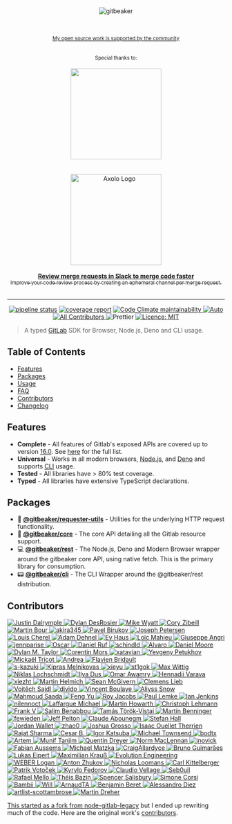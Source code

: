 <div align="center">
  <br>
  <br>
  <img alt="gitbeaker" src=".github/ASSETS/header.svg">
  <br>
  <br>
  <br>
</div>

<div align="center">
  <p>
		<sup>
			<a href="https://github.com/jdalrymple">My open source work is supported by the community</a>
		</sup>
	</p>
  <br>
	<sup>Special thanks to:</sup>
	<br>
	<br>

  <a href="https://wearecws.com/">
    <img src="https://wearecws.com/images/brand/cws-logo.svg" width="210">
  </a>

  <br>
	<br>
  <br>

  <a href="https://axolo.co/gitlab-slack-integration/?ref=gitbeaker">
  <div>
    <img src="https://apichaos.s3.eu-west-3.amazonaws.com/logo_axolo.png" width="210" alt="Axolo Logo"/>
    <br>
    <br>
  </div>
  <b>Review merge requests in Slack to merge code faster</b>
  <div>
    <sub>Improve your code review process by creating an ephemeral channel per merge request.</sub>
    <br>
  </div>
  </a>

  <br>
  <hr>
</div>

<p align="center">
   <a href="https://gitlab.com/jdalrymple/gitbeaker/-/commits/main"><img alt="pipeline status" src="https://gitlab.com/jdalrymple/gitbeaker/badges/main/pipeline.svg?ignore_skipped=true" /></a>
   <a href="https://gitlab.com/jdalrymple/gitbeaker/-/commits/main"><img alt="coverage report" src="https://gitlab.com/jdalrymple/gitbeaker/badges/main/coverage.svg" /></a>
  <a href="https://codeclimate.com/github/jdalrymple/gitbeaker">
    <img src="https://codeclimate.com/github/jdalrymple/gitbeaker/badges/gpa.svg" alt="Code Climate maintainability">
  </a>
  <a href="https://github.com/intuit/auto">
    <img src="https://img.shields.io/badge/release-auto.svg?colorA=888888&colorB=9B065A&label=auto" alt="Auto">
  </a>
  <a href="#contributors-">
    <img src="https://img.shields.io/badge/all_contributors-orange.svg?style=round" alt="All Contributors" />
  </a>
  <img src="https://img.shields.io/badge/code%20style-prettier-ff69b4.svg" alt="Prettier">
  <a href="LICENSE.md">
    <img src="https://img.shields.io/badge/License-MIT-yellow.svg" alt="Licence: MIT">
  </a>
</p>


>A typed [GitLab](https://gitlab.com/gitlab-org/gitlab/) SDK for Browser, Node.js, Deno and CLI usage.

## Table of Contents
- [Features](#features)
- [Packages](#packages)
- [Usage](./packages/rest/README.md#usage)
- [FAQ](./docs/FAQ.md)
- [Contributors](#contributors)
- [Changelog](./CHANGELOG.md)

## Features
- **Complete** - All features of Gitlab's exposed APIs are covered up to version [16.0](https://docs.gitlab.com/16.0/ee/api/api_resources.html). See [here](./packages/core/README.md#supported-apis) for the full list.
- **Universal** - Works in all modern browsers, [Node.js](https://nodejs.org/), and [Deno](https://deno.land/) and supports [CLI](https://www.npmjs.com/package/@gitbeaker/cli) usage.
- **Tested** - All libraries have > 80% test coverage.
- **Typed** - All libraries have extensive TypeScript declarations.

## Packages
- :wrench: [**@gitbeaker/requester-utils**](https://www.npmjs.com/package/@gitbeaker/requester-utils) - Utilities for the underlying HTTP request functionality.
- :scroll: [**@gitbeaker/core**](https://www.npmjs.com/package/@gitbeaker/core) - The core API detailing all the Gitlab resource support.
- :computer: [**@gitbeaker/rest**](https://www.npmjs.com/package/@gitbeaker/rest) - The Node.js, Deno and Modern Browser wrapper around the gitbeaker core API, using native fetch. This is the primary library for consumption.
- :pager: [**@gitbeaker/cli**](https://www.npmjs.com/package/@gitbeaker/cli) - The CLI Wrapper around the @gitbeaker/rest distribution.

## Contributors
<!-- ALL-CONTRIBUTORS-LIST:START - Do not remove or modify this section -->
<!-- prettier-ignore-start -->
<!-- markdownlint-disable -->
<p>
    <tr>
      <td align="center" valign="top" width="3.84%"><a href="https://github.com/jdalrymple"><img src="https://images.weserv.nl/?url=https://avatars3.githubusercontent.com/u/3743662?v=4&h=25&w=25&fit=cover&mask=circle&maxage=7d" alt="Justin Dalrymple"/></td>
      <td align="center" valign="top" width="3.84%"><a href="https://github.com/dylandesrosier"><img src="https://images.weserv.nl/?url=https://avatars.githubusercontent.com/u/13701258?v=4&h=25&w=25&fit=cover&mask=circle&maxage=7d" alt="Dylan DesRosier"/></td>
      <td align="center" valign="top" width="3.84%"><a href="https://github.com/mikew"><img src="https://images.weserv.nl/?url=https://avatars.githubusercontent.com/u/4729?v=4&h=25&w=25&fit=cover&mask=circle&maxage=7d" alt="Mike Wyatt"/></td>
      <td align="center" valign="top" width="3.84%"><a href="https://github.com/coryzibell"><img src="https://images.weserv.nl/?url=https://avatars.githubusercontent.com/u/7986014?v=4&h=25&w=25&fit=cover&mask=circle&maxage=7d" alt="Cory Zibeill"/></td>
      <td align="center" valign="top" width="3.84%"><a href="https://github.com/shadygrove"><img src="https://images.weserv.nl/?url=https://avatars.githubusercontent.com/u/5209850?v=4&h=25&w=25&fit=cover&mask=circle&maxage=7d" alt="Martin Bour"/></td>
      <td align="center" valign="top" width="3.84%"><a href="https://github.com/akira345"><img src="https://images.weserv.nl/?url=https://avatars0.githubusercontent.com/u/655764?v=4&h=25&w=25&fit=cover&mask=circle&maxage=7d" alt="akira345"/></td>
      <td align="center" valign="top" width="3.84%"><a href="https://birukov.me"><img src="https://images.weserv.nl/?url=https://avatars2.githubusercontent.com/u/1861546?v=4&h=25&w=25&fit=cover&mask=circle&maxage=7d" alt="Pavel Birukov "/></td>
      <td align="center" valign="top" width="3.84%"><a href="http://jetersen.dev"><img src="https://images.weserv.nl/?url=https://avatars2.githubusercontent.com/u/1661688?v=4&h=25&w=25&fit=cover&mask=circle&maxage=7d" alt="Joseph Petersen"/></td>
      <td align="center" valign="top" width="3.84%"><a href="https://github.com/Musinux"><img src="https://images.weserv.nl/?url=https://avatars3.githubusercontent.com/u/563373?v=4&h=25&w=25&fit=cover&mask=circle&maxage=7d" alt="Louis Cherel"/></td>
      <td align="center" valign="top" width="3.84%"><a href="http://www.arsdehnel.net"><img src="https://images.weserv.nl/?url=https://avatars3.githubusercontent.com/u/1697162?v=4&h=25&w=25&fit=cover&mask=circle&maxage=7d" alt="Adam Dehnel"/></td>
      <td align="center" valign="top" width="3.84%"><a href="http://www.haus.gg/"><img src="https://images.weserv.nl/?url=https://avatars3.githubusercontent.com/u/226640?v=4&h=25&w=25&fit=cover&mask=circle&maxage=7d" alt="Ev Haus"/></td>
      <td align="center" valign="top" width="3.84%"><a href="http://iGLOO.be"><img src="https://images.weserv.nl/?url=https://avatars0.githubusercontent.com/u/900947?v=4&h=25&w=25&fit=cover&mask=circle&maxage=7d" alt="Loïc Mahieu"/></td>
      <td align="center" valign="top" width="3.84%"><a href="http://www.giuseppeangri.com"><img src="https://images.weserv.nl/?url=https://avatars2.githubusercontent.com/u/9075163?v=4&h=25&w=25&fit=cover&mask=circle&maxage=7d" alt="Giuseppe Angri"/></td>
      <td align="center" valign="top" width="3.84%"><a href="https://github.com/jennparise"><img src="https://images.weserv.nl/?url=https://avatars1.githubusercontent.com/u/4134086?v=4&h=25&w=25&fit=cover&mask=circle&maxage=7d" alt="jennparise"/></td>
      <td align="center" valign="top" width="3.84%"><a href="http://obartra.github.io"><img src="https://images.weserv.nl/?url=https://avatars0.githubusercontent.com/u/3877773?v=4&h=25&w=25&fit=cover&mask=circle&maxage=7d" alt="Oscar"/></td>
      <td align="center" valign="top" width="3.84%"><a href="https://daniel-ruf.de"><img src="https://images.weserv.nl/?url=https://avatars1.githubusercontent.com/u/827205?v=4&h=25&w=25&fit=cover&mask=circle&maxage=7d" alt="Daniel Ruf"/></td>
      <td align="center" valign="top" width="3.84%"><a href="https://github.com/schindld"><img src="https://images.weserv.nl/?url=https://avatars0.githubusercontent.com/u/1659632?v=4&h=25&w=25&fit=cover&mask=circle&maxage=7d" alt="schindld"/></td>
      <td align="center" valign="top" width="3.84%"><a href="https://alvarobg.com"><img src="https://images.weserv.nl/?url=https://avatars0.githubusercontent.com/u/12004383?v=4&h=25&w=25&fit=cover&mask=circle&maxage=7d" alt="Alvaro"/></td>
      <td align="center" valign="top" width="3.84%"><a href="http://northhorizon.net"><img src="https://images.weserv.nl/?url=https://avatars3.githubusercontent.com/u/616152?v=4&h=25&w=25&fit=cover&mask=circle&maxage=7d" alt="Daniel Moore"/></td>
      <td align="center" valign="top" width="3.84%"><a href="https://dylanmtaylor.com"><img src="https://images.weserv.nl/?url=https://avatars2.githubusercontent.com/u/277927?v=4&h=25&w=25&fit=cover&mask=circle&maxage=7d" alt="Dylan M. Taylor"/></td>
      <td align="center" valign="top" width="3.84%"><a href="https://pixelswap.fr/"><img src="https://images.weserv.nl/?url=https://avatars1.githubusercontent.com/u/4266283?v=4&h=25&w=25&fit=cover&mask=circle&maxage=7d" alt="Corentin Mors"/></td>
      <td align="center" valign="top" width="3.84%"><a href="https://github.com/xatavian"><img src="https://images.weserv.nl/?url=https://avatars1.githubusercontent.com/u/17217965?v=4&h=25&w=25&fit=cover&mask=circle&maxage=7d" alt="xatavian"/></td>
      <td align="center" valign="top" width="3.84%"><a href="https://stackoverflow.com/story/yepninja"><img src="https://images.weserv.nl/?url=https://avatars3.githubusercontent.com/u/11796206?v=4&h=25&w=25&fit=cover&mask=circle&maxage=7d" alt="Yevgeny Petukhov"/></td>
      <td align="center" valign="top" width="3.84%"><a href="https://about.me/mickaeltr"><img src="https://images.weserv.nl/?url=https://avatars2.githubusercontent.com/u/378910?v=4&h=25&w=25&fit=cover&mask=circle&maxage=7d" alt="Mickaël Tricot"/></td>
      <td align="center" valign="top" width="3.84%"><a href="https://github.com/andreasciamanna"><img src="https://images.weserv.nl/?url=https://avatars0.githubusercontent.com/u/181780?v=4&h=25&w=25&fit=cover&mask=circle&maxage=7d" alt="Andrea"/></td>
      <td align="center" valign="top" width="3.84%"><a href="http://www.ircad.fr/"><img src="https://images.weserv.nl/?url=https://avatars0.githubusercontent.com/u/8638653?v=4&h=25&w=25&fit=cover&mask=circle&maxage=7d" alt="Flavien Bridault"/></td>
    </tr><br />
    <tr>
      <td align="center" valign="top" width="3.84%"><a href="https://github.com/s-kazuki"><img src="https://images.weserv.nl/?url=https://avatars2.githubusercontent.com/u/9253374?v=4&h=25&w=25&fit=cover&mask=circle&maxage=7d" alt="s-kazuki"/></td>
      <td align="center" valign="top" width="3.84%"><a href="https://github.com/kiprasmel"><img src="https://images.weserv.nl/?url=https://avatars3.githubusercontent.com/u/29430509?v=4&h=25&w=25&fit=cover&mask=circle&maxage=7d" alt="Kipras Melnikovas"/></td>
      <td align="center" valign="top" width="3.84%"><a href="https://github.com/Gkxie"><img src="https://images.weserv.nl/?url=https://avatars0.githubusercontent.com/u/27680715?v=4&h=25&w=25&fit=cover&mask=circle&maxage=7d" alt="xieyu"/></td>
      <td align="center" valign="top" width="3.84%"><a href="https://github.com/st1gok"><img src="https://images.weserv.nl/?url=https://avatars1.githubusercontent.com/u/13641693?v=4&h=25&w=25&fit=cover&mask=circle&maxage=7d" alt="st1gok"/></td>
      <td align="center" valign="top" width="3.84%"><a href="https://github.com/max-wittig"><img src="https://images.weserv.nl/?url=https://avatars3.githubusercontent.com/u/6639323?v=4&h=25&w=25&fit=cover&mask=circle&maxage=7d" alt="Max Wittig"/></td>
      <td align="center" valign="top" width="3.84%"><a href="https://github.com/nlochschmidt"><img src="https://images.weserv.nl/?url=https://avatars3.githubusercontent.com/u/759624?v=4&h=25&w=25&fit=cover&mask=circle&maxage=7d" alt="Niklas Lochschmidt"/></td>
      <td align="center" valign="top" width="3.84%"><a href="https://github.com/illyaMs"><img src="https://images.weserv.nl/?url=https://avatars3.githubusercontent.com/u/26578665?v=4&h=25&w=25&fit=cover&mask=circle&maxage=7d" alt="Ilya Dus"/></td>
      <td align="center" valign="top" width="3.84%"><a href="https://github.com/wamry"><img src="https://images.weserv.nl/?url=https://avatars0.githubusercontent.com/u/32439651?v=4&h=25&w=25&fit=cover&mask=circle&maxage=7d" alt="Omar Awamry"/></td>
      <td align="center" valign="top" width="3.84%"><a href="https://github.com/Sumragen"><img src="https://images.weserv.nl/?url=https://avatars0.githubusercontent.com/u/15640910?v=4&h=25&w=25&fit=cover&mask=circle&maxage=7d" alt="Hennadii Varava"/></td>
      <td align="center" valign="top" width="3.84%"><a href="https://github.com/xiezht"><img src="https://images.weserv.nl/?url=https://avatars1.githubusercontent.com/u/18051618?v=4&h=25&w=25&fit=cover&mask=circle&maxage=7d" alt="xiezht"/></td>
      <td align="center" valign="top" width="3.84%"><a href="http://www.martin-helmich.de/en"><img src="https://images.weserv.nl/?url=https://avatars3.githubusercontent.com/u/2538958?v=4&h=25&w=25&fit=cover&mask=circle&maxage=7d" alt="Martin Helmich"/></td>
      <td align="center" valign="top" width="3.84%"><a href="https://github.com/smcgivern"><img src="https://images.weserv.nl/?url=https://avatars0.githubusercontent.com/u/1120328?v=4&h=25&w=25&fit=cover&mask=circle&maxage=7d" alt="Sean McGivern"/></td>
      <td align="center" valign="top" width="3.84%"><a href="https://github.com/Vogel612"><img src="https://images.weserv.nl/?url=https://avatars.githubusercontent.com/u/7288995?v=4&h=25&w=25&fit=cover&mask=circle&maxage=7d" alt="Clemens Lieb"/></td>
      <td align="center" valign="top" width="3.84%"><a href="https://sajdl.com/"><img src="https://images.weserv.nl/?url=https://avatars.githubusercontent.com/u/5222912?v=4&h=25&w=25&fit=cover&mask=circle&maxage=7d" alt="Vojtěch Sajdl"/></td>
      <td align="center" valign="top" width="3.84%"><a href="https://github.com/divido"><img src="https://images.weserv.nl/?url=https://avatars.githubusercontent.com/u/4614626?v=4&h=25&w=25&fit=cover&mask=circle&maxage=7d" alt="divido"/></td>
      <td align="center" valign="top" width="3.84%"><a href="https://github.com/vboulaye"><img src="https://images.weserv.nl/?url=https://avatars.githubusercontent.com/u/652767?v=4&h=25&w=25&fit=cover&mask=circle&maxage=7d" alt="Vincent Boulaye"/></td>
      <td align="center" valign="top" width="3.84%"><a href="https://github.com/Aliyss"><img src="https://images.weserv.nl/?url=https://avatars.githubusercontent.com/u/33941859?v=4&h=25&w=25&fit=cover&mask=circle&maxage=7d" alt="Aliyss Snow"/></td>
      <td align="center" valign="top" width="3.84%"><a href="https://github.com/saada"><img src="https://images.weserv.nl/?url=https://avatars.githubusercontent.com/u/1087987?v=4&h=25&w=25&fit=cover&mask=circle&maxage=7d" alt="Mahmoud Saada"/></td>
      <td align="center" valign="top" width="3.84%"><a href="https://github.com/F3n67u"><img src="https://images.weserv.nl/?url=https://avatars.githubusercontent.com/u/12343178?v=4&h=25&w=25&fit=cover&mask=circle&maxage=7d" alt="Feng Yu"/></td>
      <td align="center" valign="top" width="3.84%"><a href="https://datatra.sh/"><img src="https://images.weserv.nl/?url=https://avatars.githubusercontent.com/u/173822?v=4&h=25&w=25&fit=cover&mask=circle&maxage=7d" alt="Roy Jacobs"/></td>
      <td align="center" valign="top" width="3.84%"><a href="http://www.paullemke.com/"><img src="https://images.weserv.nl/?url=https://avatars.githubusercontent.com/u/976010?v=4&h=25&w=25&fit=cover&mask=circle&maxage=7d" alt="Paul Lemke"/></td>
      <td align="center" valign="top" width="3.84%"><a href="http://jenko.me/"><img src="https://images.weserv.nl/?url=https://avatars.githubusercontent.com/u/131355?v=4&h=25&w=25&fit=cover&mask=circle&maxage=7d" alt="Ian Jenkins"/></td>
      <td align="center" valign="top" width="3.84%"><a href="https://www.nilennoct.com/"><img src="https://images.weserv.nl/?url=https://avatars.githubusercontent.com/u/4055220?v=4&h=25&w=25&fit=cover&mask=circle&maxage=7d" alt="nilennoct"/></td>
      <td align="center" valign="top" width="3.84%"><a href="http://michael.laffargue.fr/"><img src="https://images.weserv.nl/?url=https://avatars.githubusercontent.com/u/503129?v=4&h=25&w=25&fit=cover&mask=circle&maxage=7d" alt="Laffargue Michael"/></td>
      <td align="center" valign="top" width="3.84%"><a href="https://github.com/MartinHowarth"><img src="https://images.weserv.nl/?url=https://avatars.githubusercontent.com/u/7187425?v=4&h=25&w=25&fit=cover&mask=circle&maxage=7d" alt="Martin Howarth"/></td>
      <td align="center" valign="top" width="3.84%"><a href="https://github.com/christophlehmann"><img src="https://images.weserv.nl/?url=https://avatars.githubusercontent.com/u/4953689?v=4&h=25&w=25&fit=cover&mask=circle&maxage=7d" alt="Christoph Lehmann"/></td>
    </tr><br />
    <tr>
      <td align="center" valign="top" width="3.84%"><a href="https://theopensourceu.org/"><img src="https://images.weserv.nl/?url=https://avatars.githubusercontent.com/u/253471?v=4&h=25&w=25&fit=cover&mask=circle&maxage=7d" alt="Frank V"/></td>
      <td align="center" valign="top" width="3.84%"><a href="https://github.com/Salimlou"><img src="https://images.weserv.nl/?url=https://avatars.githubusercontent.com/u/357286?v=4&h=25&w=25&fit=cover&mask=circle&maxage=7d" alt="Salim Benabbou"/></td>
      <td align="center" valign="top" width="3.84%"><a href="https://github.com/tvtamas"><img src="https://images.weserv.nl/?url=https://avatars.githubusercontent.com/u/1945260?v=4&h=25&w=25&fit=cover&mask=circle&maxage=7d" alt="Tamás Török-Vistai"/></td>
      <td align="center" valign="top" width="3.84%"><a href="https://github.com/MartinBenninger"><img src="https://images.weserv.nl/?url=https://avatars.githubusercontent.com/u/20296116?v=4&h=25&w=25&fit=cover&mask=circle&maxage=7d" alt="Martin Benninger"/></td>
      <td align="center" valign="top" width="3.84%"><a href="https://github.com/fewieden"><img src="https://images.weserv.nl/?url=https://avatars.githubusercontent.com/u/9334168?v=4&h=25&w=25&fit=cover&mask=circle&maxage=7d" alt="fewieden"/></td>
      <td align="center" valign="top" width="3.84%"><a href="https://www.jeffpelton.com/"><img src="https://images.weserv.nl/?url=https://avatars.githubusercontent.com/u/36627?v=4&h=25&w=25&fit=cover&mask=circle&maxage=7d" alt="Jeff Pelton"/></td>
      <td align="center" valign="top" width="3.84%"><a href="https://github.com/claude-abounegm"><img src="https://images.weserv.nl/?url=https://avatars.githubusercontent.com/u/11809881?v=4&h=25&w=25&fit=cover&mask=circle&maxage=7d" alt="Claude Abounegm"/></td>
      <td align="center" valign="top" width="3.84%"><a href="https://github.com/Marethyu1"><img src="https://images.weserv.nl/?url=https://avatars.githubusercontent.com/u/17978203?v=4&h=25&w=25&fit=cover&mask=circle&maxage=7d" alt="Stefan Hall"/></td>
      <td align="center" valign="top" width="3.84%"><a href="https://github.com/Mr-Wallet"><img src="https://images.weserv.nl/?url=https://avatars.githubusercontent.com/u/799000?v=4&h=25&w=25&fit=cover&mask=circle&maxage=7d" alt="Jordan Wallet"/></td>
      <td align="center" valign="top" width="3.84%"><a href="https://github.com/zhao0"><img src="https://images.weserv.nl/?url=https://avatars.githubusercontent.com/u/7556666?v=4&h=25&w=25&fit=cover&mask=circle&maxage=7d" alt="zhao0"/></td>
      <td align="center" valign="top" width="3.84%"><a href="https://www.linkedin.com/in/joshuagrosso"><img src="https://images.weserv.nl/?url=https://avatars.githubusercontent.com/u/4530584?v=4&h=25&w=25&fit=cover&mask=circle&maxage=7d" alt="Joshua Grosso"/></td>
      <td align="center" valign="top" width="3.84%"><a href="https://github.com/yonguelink"><img src="https://images.weserv.nl/?url=https://avatars.githubusercontent.com/u/9469187?v=4&h=25&w=25&fit=cover&mask=circle&maxage=7d" alt="Isaac Ouellet Therrien"/></td>
      <td align="center" valign="top" width="3.84%"><a href="https://wearecws.com/"><img src="https://images.weserv.nl/?url=https://avatars.githubusercontent.com/u/24895138?v=4&h=25&w=25&fit=cover&mask=circle&maxage=7d" alt="Rajat Sharma"/></td>
      <td align="center" valign="top" width="3.84%"><a href="https://github.com/Casz"><img src="https://images.weserv.nl/?url=https://avatars.githubusercontent.com/u/65105345?v=4&h=25&w=25&fit=cover&mask=circle&maxage=7d" alt="Cesar B."/></td>
      <td align="center" valign="top" width="3.84%"><a href="https://blog.katsuba.dev/"><img src="https://images.weserv.nl/?url=https://avatars.githubusercontent.com/u/10637135?v=4&h=25&w=25&fit=cover&mask=circle&maxage=7d" alt="Igor Katsuba"/></td>
      <td align="center" valign="top" width="3.84%"><a href="http://www.doublespeakgames.com/"><img src="https://images.weserv.nl/?url=https://avatars.githubusercontent.com/u/4884483?v=4&h=25&w=25&fit=cover&mask=circle&maxage=7d" alt="Michael Townsend"/></td>
      <td align="center" valign="top" width="3.84%"><a href="https://github.com/bodtx"><img src="https://images.weserv.nl/?url=https://avatars.githubusercontent.com/u/1039550?v=4&h=25&w=25&fit=cover&mask=circle&maxage=7d" alt="bodtx"/></td>
      <td align="center" valign="top" width="3.84%"><a href="https://github.com/arthot"><img src="https://images.weserv.nl/?url=https://avatars.githubusercontent.com/u/1815294?v=4&h=25&w=25&fit=cover&mask=circle&maxage=7d" alt="Artem"/></td>
      <td align="center" valign="top" width="3.84%"><a href="https://muniftanjim.dev/"><img src="https://images.weserv.nl/?url=https://avatars.githubusercontent.com/u/8050659?v=4&h=25&w=25&fit=cover&mask=circle&maxage=7d" alt="Munif Tanjim"/></td>
      <td align="center" valign="top" width="3.84%"><a href="https://www.qkdreyer.dev/"><img src="https://images.weserv.nl/?url=https://avatars.githubusercontent.com/u/717869?v=4&h=25&w=25&fit=cover&mask=circle&maxage=7d" alt="Quentin Dreyer"/></td>
      <td align="center" valign="top" width="3.84%"><a href="https://iwritethe.codes/"><img src="https://images.weserv.nl/?url=https://avatars.githubusercontent.com/u/192728?v=4&h=25&w=25&fit=cover&mask=circle&maxage=7d" alt="Norm MacLennan"/></td>
      <td align="center" valign="top" width="3.84%"><a href="https://github.com/jnovick"><img src="https://images.weserv.nl/?url=https://avatars.githubusercontent.com/u/7881319?v=4&h=25&w=25&fit=cover&mask=circle&maxage=7d" alt="jnovick"/></td>
      <td align="center" valign="top" width="3.84%"><a href="https://www.fabianaussems.com/"><img src="https://images.weserv.nl/?url=https://avatars.githubusercontent.com/u/57530?v=4&h=25&w=25&fit=cover&mask=circle&maxage=7d" alt="Fabian Aussems"/></td>
      <td align="center" valign="top" width="3.84%"><a href="https://github.com/mima0815"><img src="https://images.weserv.nl/?url=https://avatars.githubusercontent.com/u/14311597?v=4&h=25&w=25&fit=cover&mask=circle&maxage=7d" alt="Michael Matzka"/></td>
      <td align="center" valign="top" width="3.84%"><a href="https://github.com/CraigAllardyce"><img src="https://images.weserv.nl/?url=https://avatars.githubusercontent.com/u/9052289?v=4&h=25&w=25&fit=cover&mask=circle&maxage=7d" alt="CraigAllardyce"/></td>
      <td align="center" valign="top" width="3.84%"><a href="https://github.com/brunobastosg"><img src="https://images.weserv.nl/?url=https://avatars.githubusercontent.com/u/320122?v=4&h=25&w=25&fit=cover&mask=circle&maxage=7d" alt="Bruno Guimarães"/></td>
    </tr><br />
    <tr>
      <td align="center" valign="top" width="3.84%"><a href="http://leipert.io/"><img src="https://images.weserv.nl/?url=https://avatars.githubusercontent.com/u/2906107?v=4&h=25&w=25&fit=cover&mask=circle&maxage=7d" alt="Lukas Eipert"/></td>
      <td align="center" valign="top" width="3.84%"><a href="https://max.krauss.io/"><img src="https://images.weserv.nl/?url=https://avatars.githubusercontent.com/u/914671?v=4&h=25&w=25&fit=cover&mask=circle&maxage=7d" alt="Maximilian Krauß"/></td>
      <td align="center" valign="top" width="3.84%"><a href="https://eng.evolution.com/"><img src="https://images.weserv.nl/?url=https://avatars.githubusercontent.com/u/15799569?v=4&h=25&w=25&fit=cover&mask=circle&maxage=7d" alt="Evolution Engineering"/></td>
      <td align="center" valign="top" width="3.84%"><a href="https://github.com/Neonox31"><img src="https://images.weserv.nl/?url=https://avatars.githubusercontent.com/u/1135958?v=4&h=25&w=25&fit=cover&mask=circle&maxage=7d" alt="WEBER Logan"/></td>
      <td align="center" valign="top" width="3.84%"><a href="https://t.me/mister_cheater"><img src="https://images.weserv.nl/?url=https://avatars.githubusercontent.com/u/5055654?v=4&h=25&w=25&fit=cover&mask=circle&maxage=7d" alt="Anton Zhukov"/></td>
      <td align="center" valign="top" width="3.84%"><a href="https://github.com/beaverusiv"><img src="https://images.weserv.nl/?url=https://avatars.githubusercontent.com/u/4149031?v=4&h=25&w=25&fit=cover&mask=circle&maxage=7d" alt="Nicholas Loomans"/></td>
      <td align="center" valign="top" width="3.84%"><a href="https://icedream.pw/"><img src="https://images.weserv.nl/?url=https://avatars.githubusercontent.com/u/807772?v=4&h=25&w=25&fit=cover&mask=circle&maxage=7d" alt="Carl Kittelberger"/></td>
      <td align="center" valign="top" width="3.84%"><a href="https://patrik.votocek.cz/"><img src="https://images.weserv.nl/?url=https://avatars.githubusercontent.com/u/112567?v=4&h=25&w=25&fit=cover&mask=circle&maxage=7d" alt="Patrik Votoček"/></td>
      <td align="center" valign="top" width="3.84%"><a href="https://kyr.github.io/CV/"><img src="https://images.weserv.nl/?url=https://avatars.githubusercontent.com/u/426462?v=4&h=25&w=25&fit=cover&mask=circle&maxage=7d" alt="Kyrylo Fedorov"/></td>
      <td align="center" valign="top" width="3.84%"><a href="https://github.com/claudio-vellage"><img src="https://images.weserv.nl/?url=https://avatars.githubusercontent.com/u/28930612?v=4&h=25&w=25&fit=cover&mask=circle&maxage=7d" alt="Claudio Vellage"/></td>
      <td align="center" valign="top" width="3.84%"><a href="https://github.com/seb0uil"><img src="https://images.weserv.nl/?url=https://avatars.githubusercontent.com/u/5122626?v=4&h=25&w=25&fit=cover&mask=circle&maxage=7d" alt="Seb0uil"/></td>
      <td align="center" valign="top" width="3.84%"><a href="http://merorafael.info/"><img src="https://images.weserv.nl/?url=https://avatars.githubusercontent.com/u/3404989?v=4&h=25&w=25&fit=cover&mask=circle&maxage=7d" alt="Rafael Mello"/></td>
      <td align="center" valign="top" width="3.84%"><a href="https://github.com/tbazin"><img src="https://images.weserv.nl/?url=https://avatars.githubusercontent.com/u/9104039?v=4&h=25&w=25&fit=cover&mask=circle&maxage=7d" alt="Théis Bazin"/></td>
      <td align="center" valign="top" width="3.84%"><a href="http://spencersalisbury.com/"><img src="https://images.weserv.nl/?url=https://avatars.githubusercontent.com/u/8053224?v=4&h=25&w=25&fit=cover&mask=circle&maxage=7d" alt="Spencer Salisbury"/></td>
      <td align="center" valign="top" width="3.84%"><a href="https://simonecorsi.dev/"><img src="https://images.weserv.nl/?url=https://avatars.githubusercontent.com/u/5617452?v=4&h=25&w=25&fit=cover&mask=circle&maxage=7d" alt="Simone Corsi"/></td>
      <td align="center" valign="top" width="3.84%"><a href="https://github.com/Bambii556"><img src="https://images.weserv.nl/?url=https://avatars.githubusercontent.com/u/34485027?v=4&h=25&w=25&fit=cover&mask=circle&maxage=7d" alt="Bambii"/></td>
      <td align="center" valign="top" width="3.84%"><a href="https://github.com/ravewill"><img src="https://images.weserv.nl/?url=https://avatars.githubusercontent.com/u/128541928?v=4&h=25&w=25&fit=cover&mask=circle&maxage=7d" alt="Will"/></td>
      <td align="center" valign="top" width="3.84%"><a href="https://github.com/ArnaudTA"><img src="https://images.weserv.nl/?url=https://avatars.githubusercontent.com/u/33383276?v=4&h=25&w=25&fit=cover&mask=circle&maxage=7d" alt="ArnaudTA"/></td>
      <td align="center" valign="top" width="3.84%"><a href="https://github.com/kouak"><img src="https://images.weserv.nl/?url=https://avatars.githubusercontent.com/u/48335?v=4&h=25&w=25&fit=cover&mask=circle&maxage=7d" alt="Benjamin Beret"/></td>
      <td align="center" valign="top" width="3.84%"><a href="https://github.com/demedos"><img src="https://images.weserv.nl/?url=https://avatars.githubusercontent.com/u/16702156?v=4&h=25&w=25&fit=cover&mask=circle&maxage=7d" alt="Alessandro Diez"/></td>
      <td align="center" valign="top" width="3.84%"><a href="https://github.com/artlist-scottambrose"><img src="https://images.weserv.nl/?url=https://avatars.githubusercontent.com/u/124692101?v=4&h=25&w=25&fit=cover&mask=circle&maxage=7d" alt="artlist-scottambrose"/></td>
      <td align="center" valign="top" width="3.84%"><a href="https://github.com/mercutiodesign"><img src="https://images.weserv.nl/?url=https://avatars.githubusercontent.com/u/1114120?v=4&h=25&w=25&fit=cover&mask=circle&maxage=7d" alt="Martin Dreher"/></td>
    </tr>
</p>

<!-- markdownlint-restore -->
<!-- prettier-ignore-end -->

<!-- ALL-CONTRIBUTORS-LIST:END -->

This started as a fork from [node-gitlab-legacy](https://github.com/rest-gitlab/rest-gitlab-legacy) but I ended up rewriting much of the code. Here are the original work's [contributors](https://github.com/rest-gitlab/rest-gitlab-legacy#contributors).
